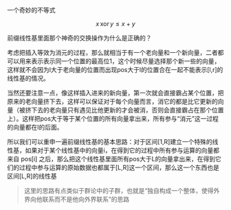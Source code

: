 一个奇妙的不等式

$$
x\,\text{xor}\, y \leq x+y
$$

前缀线性基里面那个神奇的交换操作为什么是正确的？

考虑把插入等效为消元的过程，那么就相当于有一个老向量和一个新向量，二者都可以用来表示表示同一个位置的最高位1，这个时候尽量选择那个新一些的向量，这样就不会因为l大于老向量的位置而出现pos大于l的位置合在一起不能表示[l,r]的线性基的情况。

当然还要注意一点，像这样插入进来的新向量，第一次就会直接霸占某个位置，把原来的老向量挤下去，这样可以保证对于每个向量而言，消它的都是比它更新的向量（被挤下去的老向量只有遇见比他更新的才会被消，否则会直接霸占在那个位置上）。这样把pos大于等于某个位置的所有向量拿出来，所有参与“消元”这一过程的向量都在l的后面。

所以我们可以重申一遍前缀线性基的基本思路：对于区间[1,R]建立一个特殊的线性基，如果对于某个线性基中的向量i，在得到它的过程中所有参与运算的向量都来自 pos[i] 之后，那么把这个线性基里面所有pos大于L的向量拿出来，在得到它们的过程中参与运算的原始数据也都属于[L,R]这一个区间，那么这一个东西也是区间[L,R]的线性基

> 这里的思路有点类似于群论中的子群，也就是“独自构成一个整体，使得外界向他联系而不是他向外界联系”的思路